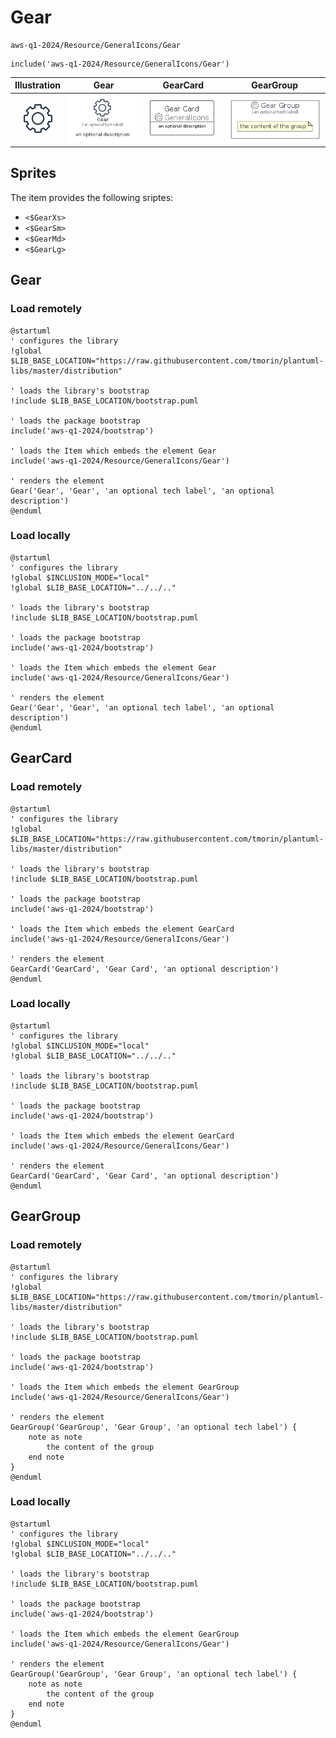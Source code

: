 # Gear


```text
aws-q1-2024/Resource/GeneralIcons/Gear
```

```text
include('aws-q1-2024/Resource/GeneralIcons/Gear')
```



| Illustration | Gear | GearCard | GearGroup |
| :---: | :---: | :---: | :---: |
| ![illustration for Illustration](../../../aws-q1-2024/Resource/GeneralIcons/Gear.png) | ![illustration for Gear](../../../aws-q1-2024/Resource/GeneralIcons/Gear.Local.png) | ![illustration for GearCard](../../../aws-q1-2024/Resource/GeneralIcons/GearCard.Local.png) | ![illustration for GearGroup](../../../aws-q1-2024/Resource/GeneralIcons/GearGroup.Local.png) |



## Sprites
The item provides the following sriptes:

- `<$GearXs>`
- `<$GearSm>`
- `<$GearMd>`
- `<$GearLg>`





## Gear

### Load remotely
```plantuml
@startuml
' configures the library
!global $LIB_BASE_LOCATION="https://raw.githubusercontent.com/tmorin/plantuml-libs/master/distribution"

' loads the library's bootstrap
!include $LIB_BASE_LOCATION/bootstrap.puml

' loads the package bootstrap
include('aws-q1-2024/bootstrap')

' loads the Item which embeds the element Gear
include('aws-q1-2024/Resource/GeneralIcons/Gear')

' renders the element
Gear('Gear', 'Gear', 'an optional tech label', 'an optional description')
@enduml
```

### Load locally
```plantuml
@startuml
' configures the library
!global $INCLUSION_MODE="local"
!global $LIB_BASE_LOCATION="../../.."

' loads the library's bootstrap
!include $LIB_BASE_LOCATION/bootstrap.puml

' loads the package bootstrap
include('aws-q1-2024/bootstrap')

' loads the Item which embeds the element Gear
include('aws-q1-2024/Resource/GeneralIcons/Gear')

' renders the element
Gear('Gear', 'Gear', 'an optional tech label', 'an optional description')
@enduml
```

## GearCard

### Load remotely
```plantuml
@startuml
' configures the library
!global $LIB_BASE_LOCATION="https://raw.githubusercontent.com/tmorin/plantuml-libs/master/distribution"

' loads the library's bootstrap
!include $LIB_BASE_LOCATION/bootstrap.puml

' loads the package bootstrap
include('aws-q1-2024/bootstrap')

' loads the Item which embeds the element GearCard
include('aws-q1-2024/Resource/GeneralIcons/Gear')

' renders the element
GearCard('GearCard', 'Gear Card', 'an optional description')
@enduml
```

### Load locally
```plantuml
@startuml
' configures the library
!global $INCLUSION_MODE="local"
!global $LIB_BASE_LOCATION="../../.."

' loads the library's bootstrap
!include $LIB_BASE_LOCATION/bootstrap.puml

' loads the package bootstrap
include('aws-q1-2024/bootstrap')

' loads the Item which embeds the element GearCard
include('aws-q1-2024/Resource/GeneralIcons/Gear')

' renders the element
GearCard('GearCard', 'Gear Card', 'an optional description')
@enduml
```

## GearGroup

### Load remotely
```plantuml
@startuml
' configures the library
!global $LIB_BASE_LOCATION="https://raw.githubusercontent.com/tmorin/plantuml-libs/master/distribution"

' loads the library's bootstrap
!include $LIB_BASE_LOCATION/bootstrap.puml

' loads the package bootstrap
include('aws-q1-2024/bootstrap')

' loads the Item which embeds the element GearGroup
include('aws-q1-2024/Resource/GeneralIcons/Gear')

' renders the element
GearGroup('GearGroup', 'Gear Group', 'an optional tech label') {
    note as note
        the content of the group
    end note
}
@enduml
```

### Load locally
```plantuml
@startuml
' configures the library
!global $INCLUSION_MODE="local"
!global $LIB_BASE_LOCATION="../../.."

' loads the library's bootstrap
!include $LIB_BASE_LOCATION/bootstrap.puml

' loads the package bootstrap
include('aws-q1-2024/bootstrap')

' loads the Item which embeds the element GearGroup
include('aws-q1-2024/Resource/GeneralIcons/Gear')

' renders the element
GearGroup('GearGroup', 'Gear Group', 'an optional tech label') {
    note as note
        the content of the group
    end note
}
@enduml
```

